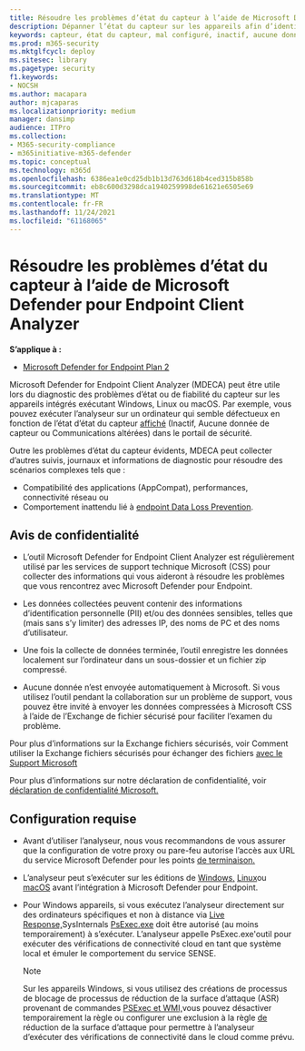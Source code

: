```yaml
---
title: Résoudre les problèmes d’état du capteur à l’aide de Microsoft Defender pour Endpoint Client Analyzer
description: Dépanner l’état du capteur sur les appareils afin d’identifier un problème potentiel de configuration, d’environnement, de connectivité ou de télémétrie affectant les données ou fonctionnalités du capteur.
keywords: capteur, état du capteur, mal configuré, inactif, aucune donnée de capteur, données du capteur, communications altérées, communication
ms.prod: m365-security
ms.mktglfcycl: deploy
ms.sitesec: library
ms.pagetype: security
f1.keywords:
- NOCSH
ms.author: macapara
author: mjcaparas
ms.localizationpriority: medium
manager: dansimp
audience: ITPro
ms.collection:
- M365-security-compliance
- m365initiative-m365-defender
ms.topic: conceptual
ms.technology: m365d
ms.openlocfilehash: 6386ea1e0cd25db1b13d763d618b4ced315b858b
ms.sourcegitcommit: eb8c600d3298dca1940259998de61621e6505e69
ms.translationtype: MT
ms.contentlocale: fr-FR
ms.lasthandoff: 11/24/2021
ms.locfileid: "61168065"
---
```

# <a name="troubleshoot-sensor-health-using-microsoft-defender-for-endpoint-client-analyzer"></a>Résoudre les problèmes d’état du capteur à l’aide de Microsoft Defender pour Endpoint Client Analyzer

**S’applique à :**
- [Microsoft Defender for Endpoint Plan 2](https://go.microsoft.com/fwlink/p/?linkid=2154037)

Microsoft Defender for Endpoint Client Analyzer (MDECA) peut être utile lors du [](/microsoft-365/security/defender-endpoint/onboard-configure) diagnostic des problèmes d’état ou de fiabilité du capteur sur les appareils intégrés exécutant Windows, Linux ou macOS. Par exemple, vous pouvez exécuter l’analyseur sur un ordinateur qui semble défectueux en fonction de l’état d’état du capteur [affiché](/microsoft-365/security/defender-endpoint/fix-unhealthy-sensors) (Inactif, Aucune donnée de capteur ou Communications altérées) dans le portail de sécurité.

Outre les problèmes d’état du capteur évidents, MDECA peut collecter d’autres suivis, journaux et informations de diagnostic pour résoudre des scénarios complexes tels que :

- Compatibilité des applications (AppCompat), performances, connectivité réseau ou
- Comportement inattendu lié à [endpoint Data Loss Prevention](/microsoft-365/compliance/endpoint-dlp-learn-about).

## <a name="privacy-notice"></a>Avis de confidentialité

- L’outil Microsoft Defender for Endpoint Client Analyzer est régulièrement utilisé par les services de support technique Microsoft (CSS) pour collecter des informations qui vous aideront à résoudre les problèmes que vous rencontrez avec Microsoft Defender pour Endpoint.

- Les données collectées peuvent contenir des informations d’identification personnelle (PII) et/ou des données sensibles, telles que (mais sans s’y limiter) des adresses IP, des noms de PC et des noms d’utilisateur.

- Une fois la collecte de données terminée, l’outil enregistre les données localement sur l’ordinateur dans un sous-dossier et un fichier zip compressé.

- Aucune donnée n’est envoyée automatiquement à Microsoft. Si vous utilisez l’outil pendant la collaboration sur un problème de support, vous pouvez être invité à envoyer les données compressées à Microsoft CSS à l’aide de l’Exchange de fichier sécurisé pour faciliter l’examen du problème.

Pour plus d’informations sur la Exchange fichiers sécurisés, voir Comment utiliser la Exchange fichiers sécurisés pour échanger des fichiers [avec le Support Microsoft](/troubleshoot/azure/general/secure-file-exchange-transfer-files)

Pour plus d’informations sur notre déclaration de confidentialité, voir [déclaration de confidentialité Microsoft.](https://privacy.microsoft.com/privacystatement)

## <a name="requirements"></a>Configuration requise

- Avant d’utiliser l’analyseur, nous vous recommandons de vous assurer que la configuration de votre proxy ou pare-feu autorise l’accès aux URL du service Microsoft Defender pour les points [de terminaison.](configure-proxy-internet.md#enable-access-to-microsoft-defender-for-endpoint-service-urls-in-the-proxy-server)

- L’analyseur peut s’exécuter sur les éditions de [Windows,](minimum-requirements.md#supported-windows-versions) [Linux](microsoft-defender-endpoint-linux.md#system-requirements)ou [macOS](microsoft-defender-endpoint-mac.md#system-requirements) avant l’intégration à Microsoft Defender pour Endpoint.

- Pour Windows appareils, si vous exécutez l’analyseur directement sur des ordinateurs spécifiques et non à distance via [Live Response,](/microsoft-365/security/defender-endpoint/troubleshoot-collect-support-log)SysInternals [PsExec.exe](/sysinternals/downloads/psexec) doit être autorisé (au moins temporairement) à s’exécuter. L’analyseur appelle PsExec.exe'outil pour exécuter des vérifications de connectivité cloud en tant que système local et émuler le comportement du service SENSE.

    > [!NOTE]
    > Sur les appareils Windows, si vous utilisez des créations de processus de blocage de processus de réduction de la surface d’attaque (ASR) provenant de commandes [PSExec et WMI,](attack-surface-reduction-rules.md#block-process-creations-originating-from-psexec-and-wmi-commands)vous pouvez désactiver temporairement la règle ou configurer une exclusion à la règle [de](enable-attack-surface-reduction.md#exclude-files-and-folders-from-asr-rules) réduction de la surface d’attaque pour permettre à l’analyseur d’exécuter des vérifications de connectivité dans le cloud comme prévu.
